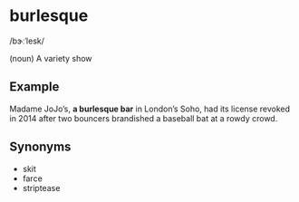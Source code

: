 # burlesque

/bɝːˈlesk/

(noun) A variety show

## Example

Madame JoJo’s, **a burlesque bar** in London’s Soho, had its license revoked in 2014 after two bouncers brandished a baseball bat at a rowdy crowd.

## Synonyms

+ skit
+ farce
+ striptease
